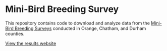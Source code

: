 # Mini-Bird Breeding Survey

This repository contains code to download and analyze data from the [Mini-Bird Breeding Surveys](http://rhwiley.bio.unc.edu/mbbs/) conducted in Orange, Chatham, and Durham counties.

[View the results website](https://cocky-wilson-b55996.netlify.com/)

